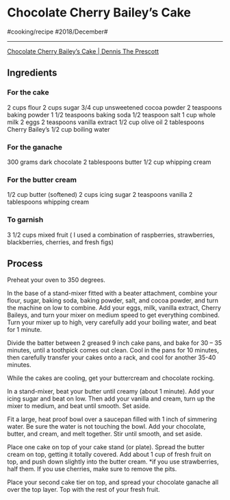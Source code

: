 # Chocolate Cherry Bailey’s Cake
#cooking/recipe #2018/December#
- - - -
[Chocolate Cherry Bailey’s Cake | Dennis The Prescott](https://dennistheprescott.com/2015/06/16/chocolate-cherry-baileys-cake/)

## Ingredients
### For the cake
2 cups flour
2 cups sugar
3/4 cup unsweetened cocoa powder
2 teaspoons baking powder
1 1/2 teaspoons baking soda
1/2 teaspoon salt
1 cup whole milk
2 eggs
2 teaspoons vanilla extract
1/2 cup olive oil
2 tablespoons Cherry Bailey’s
1/2 cup boiling water

### For the ganache
300 grams dark chocolate
2 tablespoons butter
1/2 cup whipping cream

### For the butter cream
1/2 cup butter (softened)
2 cups icing sugar
2 teaspoons vanilla
2 tablespoons whipping cream

### To garnish
3 1/2 cups mixed fruit ( I used a combination of raspberries, strawberries, blackberries, cherries, and fresh figs)

## Process
Preheat your oven to 350 degrees.

In the base of a stand-mixer fitted with a beater attachment, combine your flour, sugar, baking soda, baking powder, salt, and cocoa powder, and turn the machine on low to combine. Add your eggs, milk, vanilla extract, Cherry Baileys, and turn your mixer on medium speed to get everything combined. Turn your mixer up to high, very carefully add your boiling water, and beat for 1 minute.

Divide the batter between 2 greased 9 inch cake pans, and bake for 30 – 35 minutes, until a toothpick comes out clean. Cool in the pans for 10 minutes, then carefully transfer your cakes onto a rack, and cool for another 35-40 minutes.

While the cakes are cooling, get your buttercream and chocolate rocking.

In a stand-mixer, beat your butter until creamy (about 1 minute). Add your icing sugar and beat on low. Then add your vanilla and cream, turn up the mixer to medium, and beat until smooth. Set aside.

Fit a large, heat proof bowl over a saucepan filled with 1 inch of simmering water. Be sure the water is not touching the bowl. Add your chocolate, butter, and cream, and melt together. Stir until smooth, and set aside.

Place one cake on top of your cake stand (or plate). Spread the butter cream on top, getting it totally covered. Add about 1 cup of fresh fruit on top, and push down slightly into the butter cream. *if you use strawberries, half them. If you use cherries, make sure to remove the pits.

Place your second cake tier on top, and spread your chocolate ganache all over the top layer. Top with the rest of your fresh fruit.
